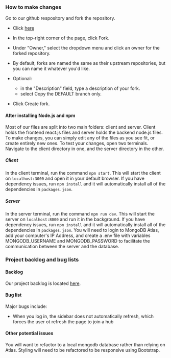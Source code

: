 ### How to make changes
Go to our github respository and fork the repository.
* Click [here](https://github.com/Bmfioresi/stage-managers-book)

* In the top-right corner of the page, click Fork.

* Under "Owner," select the dropdown menu and click an owner for the forked repository.

* By default, forks are named the same as their upstream repositories, but you can name it whatever you'd like.

* Optional:
  * in the "Description" field, type a description of your fork.
  * select Copy the DEFAULT branch only.

* Click Create fork.

#### After installing Node.js and npm
Most of our files are split into two main folders: client and server. Client holds the frontend react.js files and server holds the backend node.js files. To make changes, you can simply edit any of the files as you see fit, or create entirely new ones.
To test your changes, open two terminals. Navigate to the client directory in one, and the server directory in the other.

##### Client
In the client terminal, run the command `npm start`. This will start the client on `localhost:3000` and open it in your default browser. If you have dependency issues, run `npm install` and it will automatically install all of the dependencies in `packages.json`.
##### Server
In the server terminal, run the command `npm run dev`. This will start the server on `localhost:8000` and run it in the background. If you have dependency issues, run `npm install` and it will automatically install all of the dependencies in `packages.json`.
You will need to login to MongoDB Atlas, add your computer's IP Address, and create a .env file with variables MONGODB_USERNAME and MONGODB_PASSWORD to facilitate the communication between the server and the database.

### Project backlog and bug lists

#### Backlog
Our project backlog is located [here](https://docs.npmjs.com/downloading-and-installing-node-js-and-npm).

#### Bug list
Major bugs include:
* When you log in, the sidebar does not automatically refresh, which forces the user ot refresh the page to join a hub

#### Other potential issues
You will want to refactor to a local mongodb database rather than relying on Atlas.
Styling will need to be refactored to be responsive using Bootstrap.